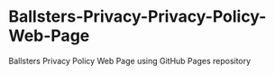 # Ballsters-Privacy-Privacy-Policy-Web-Page
Ballsters Privacy Policy Web Page using GitHub Pages repository
